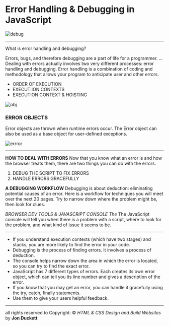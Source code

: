 # Error Handling & Debugging in JavaScript

![debug](https://cdn.splessons.com/wp-content/uploads/2016/08/jsp-debugging-splessons.jpg)

--------------------------------

What is error handling and debugging?

Errors, bugs, and therefore debugging are a part of life for a programmer. ... Dealing with errors actually involves two very different processes: error handling and debugging. Error handling is a combination of coding and methodology that allows your program to anticipate user and other errors.

- ORDER OF EXECUTION
- EXECUT.ION CONTEXTS
- EXECUTION CONTEXT & HOISTING

![obj](https://miro.medium.com/max/2514/1*s8MYrR4abDGWXrOKDUEFGA.png)

### ERROR OBJECTS

Error objects are thrown when runtime errors occur. The Error object can also be used as a base object for user-defined exceptions.

![errror](https://images.slideplayer.com/31/9700382/slides/slide_25.jpg)


-----------
**HOW TO DEAL WITH ERRORS**
Now that you know what an error is and how the browser treats them, there are two things you can do with the errors.

1. DEBUG THE SCRIPT TO FIX ERRORS
2. HANDLE ERRORS GRACEFULLY

**A DEBUGGING WORKFLOW**
Debugging is about deduction: eliminating potential causes of an error.
Here is a workflow for techniques you will meet over the next 20 pages.
Try to narrow down where the problem might be, then look for clues.

*BROWSER DEV TOOLS & JAVASCRIPT CONSOLE The*
The JavaScript console will tell you when there is a problem with a script,
where to look for the problem, and what kind of issue it seems to be.

--------------

- If you understand execution contexts (which have two
stages) and stacks, you are more likely to find the error
in your code.
- Debugging is the process of finding errors. It involves a
process of deduction.
- The console helps narrow down the area in which the
error is located, so you can try to find the exact error.
- JavaScript has 7 different types of errors. Each creates
its own error object, which can tell you its line number
and gives a description of the error.
- If you know that you may get an error, you can handle
it gracefully using the try, catch, finally statements.
- Use them to give your users helpful feedback.


*******************************

all rights reserved to Copyright: © *HTML & CSS Design and Build Websites* by **Jon Duckett**

